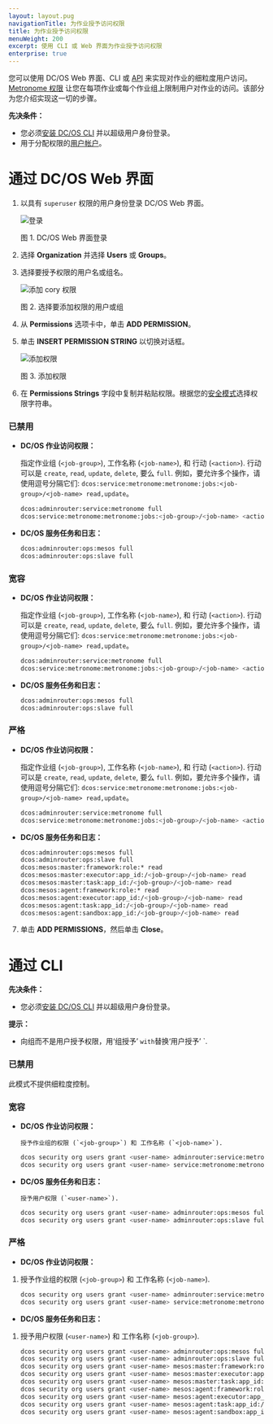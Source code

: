 ```yaml
---
layout: layout.pug
navigationTitle: 为作业授予访问权限
title: 为作业授予访问权限
menuWeight: 200
excerpt: 使用 CLI 或 Web 界面为作业授予访问权限
enterprise: true
---
```


您可以使用 DC/OS Web 界面、CLI 或 [API](/cn/1.11/security/ent/iam-api/) 来实现对作业的细粒度用户访问。[Metronome 权限](/cn/1.11/security/ent/perms-reference/#marathon-metronome) 让您在每项作业或每个作业组上限制用户对作业的访问。该部分为您介绍实现这一切的步骤。

**先决条件：**

- 您必须[安装 DC/OS CLI](/cn/1.11/cli/install/) 并以超级用户身份登录。
- 用于分配权限的[用户帐户](/cn/1.11/security/ent/users-groups/)。

# <a name="job-group-access-via-ui"></a>通过 DC/OS Web 界面

1. 以具有 `superuser` 权限的用户身份登录 DC/OS Web 界面。

      ![登录](/cn/1.11/img/gui-installer-login-ee.gif)

      图 1. DC/OS Web 界面登录

1. 选择 **Organization** 并选择 **Users** 或 **Groups**。

1. 选择要授予权限的用户名或组名。

      ![添加 cory 权限](/cn/1.11/img/services-tab-user.png)

      图 2. 选择要添加权限的用户或组

1. 从 **Permissions** 选项卡中，单击 **ADD PERMISSION**。

1. 单击 **INSERT PERMISSION STRING** 以切换对话框。

      ![添加权限](/cn/1.11/img/services-tab-user3.png)

      图 3. 添加权限

1. 在 **Permissions Strings** 字段中复制并粘贴权限。根据您的[安全模式](/cn/1.11/security/ent/#security-modes)选择权限字符串。

 ### 已禁用

 - **DC/OS 作业访问权限：**

      指定作业组 (`<job-group>`), 工作名称 (`<job-name>`), 和 行动 (`<action>`). 行动可以是 `create`, `read`, `update`, `delete`, 要么 `full`. 例如，要允许多个操作，请使用逗号分隔它们: `dcos:service:metronome:metronome:jobs:<job-group>/<job-name> read,update`。

      ```bash
      dcos:adminrouter:service:metronome full
      dcos:service:metronome:metronome:jobs:<job-group>/<job-name> <action>
      ```

 - **DC/OS 服务任务和日志：**

      ```bash
      dcos:adminrouter:ops:mesos full
      dcos:adminrouter:ops:slave full
      ```

 ### 宽容

 - **DC/OS 作业访问权限：**

      指定作业组 (`<job-group>`), 工作名称 (`<job-name>`), 和 行动 (`<action>`). 行动可以是 `create`, `read`, `update`, `delete`, 要么 `full`. 例如，要允许多个操作，请使用逗号分隔它们: `dcos:service:metronome:metronome:jobs:<job-group>/<job-name> read,update`。

      ```bash
      dcos:adminrouter:service:metronome full
      dcos:service:metronome:metronome:jobs:<job-group>/<job-name> <action>
      ```

 - **DC/OS 服务任务和日志：**

      ```bash
      dcos:adminrouter:ops:mesos full
      dcos:adminrouter:ops:slave full
      ```

 ### 严格

 - **DC/OS 作业访问权限：**

      指定作业组 (`<job-group>`), 工作名称 (`<job-name>`), 和 行动 (`<action>`). 行动可以是 `create`, `read`, `update`, `delete`, 要么 `full`. 例如，要允许多个操作，请使用逗号分隔它们: `dcos:service:metronome:metronome:jobs:<job-group>/<job-name> read,update`。

      ```bash
      dcos:adminrouter:service:metronome full
      dcos:service:metronome:metronome:jobs:<job-group>/<job-name> <action>
      ```

 - **DC/OS 服务任务和日志：**

      ```bash
      dcos:adminrouter:ops:mesos full
      dcos:adminrouter:ops:slave full
      dcos:mesos:master:framework:role:* read
      dcos:mesos:master:executor:app_id:/<job-group>/<job-name> read
      dcos:mesos:master:task:app_id:/<job-group>/<job-name> read
      dcos:mesos:agent:framework:role:* read
      dcos:mesos:agent:executor:app_id:/<job-group>/<job-name> read
      dcos:mesos:agent:task:app_id:/<job-group>/<job-name> read
      dcos:mesos:agent:sandbox:app_id:/<job-group>/<job-name> read
      ```       

7. 单击 **ADD PERMISSIONS**，然后单击 **Close**。


# <a name="job-group-access-via-cli"></a>通过 CLI

**先决条件：**

- 您必须[安装 DC/OS CLI](/cn/1.11/cli/install/) 并以超级用户身份登录。

**提示：**

- 向组而不是用户授予权限，用‘组授予’ <user-name>` with `替换‘用户授予’ <gid>`.

### 已禁用
此模式不提供细粒度控制。

### 宽容

- **DC/OS 作业访问权限：**

      授予作业组的权限 (`<job-group>`) 和 工作名称 (`<job-name>`).

  ```bash
  dcos security org users grant <user-name> adminrouter:service:metronome full --description "Controls access to Metronome services"
  dcos security org users grant <user-name> service:metronome:metronome:jobs:<job-group>/<job-name> full --description "Controls access to <job-group>/<job-name>"
  ```

- **DC/OS 服务任务和日志：**

      授予用户权限 (`<user-name>`).

  ```bash
  dcos security org users grant <user-name> adminrouter:ops:mesos full --description "Grants access to the Mesos master API/UI and task details"
  dcos security org users grant <user-name> adminrouter:ops:slave full --description "Grants access to the Mesos agent API/UI and task details such as logs"
  ```   

### 严格

- **DC/OS 作业访问权限：**

 1. 授予作业组的权限 (`<job-group>`) 和 工作名称 (`<job-name>`).

      ```bash
      dcos security org users grant <user-name> adminrouter:service:metronome full --description "Controls access to Metronome services"
      dcos security org users grant <user-name> service:metronome:metronome:jobs:<job-group>/<job-name> full --description "Controls access to <job-group>/<job-name>"
      ```

- **DC/OS 服务任务和日志：**

 1. 授予用户权限 (`<user-name>`) 和 工作名称  (`<job-group>`).

      ```bash
      dcos security org users grant <user-name> adminrouter:ops:mesos full --description "Grants access to the Mesos master API/UI and task details"
      dcos security org users grant <user-name> adminrouter:ops:slave full --description "Grants access to the Mesos agent API/UI and task details such as logs"
      dcos security org users grant <user-name> mesos:master:framework:role:* read --description "Controls access to frameworks registered with the Mesos default role"
      dcos security org users grant <user-name> mesos:master:executor:app_id:/<job-group>/<job-name> read --description "Controls access to executors running inside <job-group>/<job-name>"
      dcos security org users grant <user-name> mesos:master:task:app_id:/<job-group>/<job-name> read --description "Controls access to tasks running inside <job-group>/<job-name>"
      dcos security org users grant <user-name> mesos:agent:framework:role:* read --description "Controls access to information about frameworks registered under the Mesos default role"
      dcos security org users grant <user-name> mesos:agent:executor:app_id:/<job-group>/<job-name> read --description "Controls access to executors running inside <job-group>/<job-name>"
      dcos security org users grant <user-name> mesos:agent:task:app_id:/<job-group>/<job-name> read --description "Controls access to tasks running inside <job-group>/<job-name>"
      dcos security org users grant <user-name> mesos:agent:sandbox:app_id:/<gid>/ read --description "Controls access to the sandboxes of <job-group>/<job-name>"
      ```
